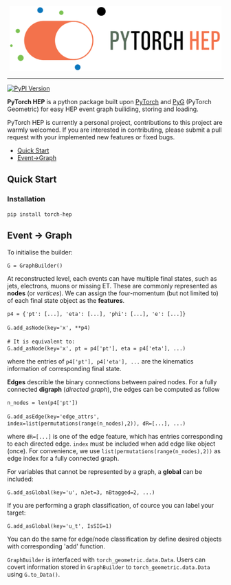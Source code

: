 [pypi-image]: https://badge.fury.io/py/torch-hep.svg
[pypi-url]: https://pypi.org/project/torch-hep

<p align="center">
  <img height="150" src=".github/logo/pyTorch-hep_logo.png" />
</p>

--------------------------------------------------------------------------------

[![PyPI Version][pypi-image]][pypi-url]

**PyTorch HEP** is a python package built upon [PyTorch](https://pytorch.org/) and [PyG](https://pytorch-geometric.readthedocs.io) (PyTorch Geometric) for easy HEP event graph builiding, storing and loading.

PyTorch HEP is currently a personal project, contributions to this project are warmly welcomed. If you are interested in contributing, please submit a pull request with your implemented new features or fixed bugs.


* [Quick Start](#quick-start)
* [Event&rarr;Graph](#event-&rarr;-graph)

## Quick Start

### Installation
```
pip install torch-hep
```

## Event &rarr; Graph
To initialise the builder:
```
G = GraphBuilder()
```
At reconstructed level, each events can have multiple final states, such as jets, electrons, muons or missing ET. These are commonly represented as **nodes** (or _vertices_). We can assign the four-momentum (but not limited to) of each final state object as the **features**.
```
p4 = {'pt': [...], 'eta': [...], 'phi': [...], 'e': [...]}

G.add_asNode(key='x', **p4)

# It is equivalent to:
G.add_asNode(key='x', pt = p4['pt'], eta = p4['eta'], ...)
```
where the entries of `p4['pt'], p4['eta'], ...` are the kinematics information of corresponding final state.

**Edges** describle the binary connections between paired nodes. For a fully connected **digraph** (_directed graph_), the edges can be computed as follow
```
n_nodes = len(p4['pt'])

G.add_asEdge(key='edge_attrs', index=list(permutations(range(n_nodes),2)), dR=[...], ...)
```
where `dR=[...]` is one of the edge feature, which has entries corresponding to each directed edge. `index` must be included when add edge like object (once). For convenience, we use `list(permutations(range(n_nodes),2))` as edge index for a fully connected graph.

For variables that cannot be represented by a graph, a **global** can be included:
```
G.add_asGlobal(key='u', nJet=3, nBtagged=2, ...)
```
If you are performing a graph classification, of cource you can label your target:
```
G.add_asGlobal(key='u_t', IsSIG=1)
```
You can do the same for edge/node classification by define desired objects with corresponding 'add' function.

`GraphBuilder` is interfaced with `torch_geometric.data.Data`. Users can covert information stored in `GraphBuilder` to `torch_geometric.data.Data` using `G.to_Data()`.